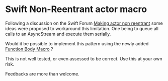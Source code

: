 # Swift Non-Reentrant actor macro

Following a discussion on the Swift Forum [Making actor non reentrant](https://forums.swift.org/t/making-actor-non-reentrant/73131) some ideas were proposed to workaround this limitation.
One being to queue all calls to an AsyncStream and execute them serially.

Would it be possible to implement this pattern using the newly added [Function Body Macro](https://github.com/swiftlang/swift-evolution/blob/main/proposals/0415-function-body-macros.md) ?

This is not well tested, or even assessed to be correct. Use this at your own risk.

Feedbacks are more than welcome.
